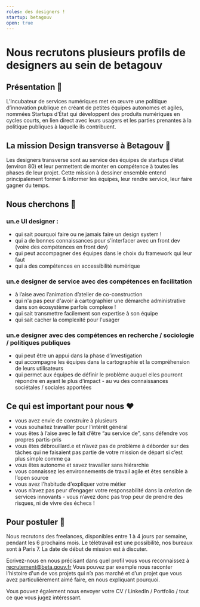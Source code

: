 ```yaml
---
roles: des designers !
startup: betagouv
open: true
---
```


# Nous recrutons plusieurs profils de designers au sein de betagouv

## Présentation 📢

L’Incubateur de services numériques met en œuvre une politique d’innovation publique en créant de petites équipes autonomes 
et agiles, nommées Startups d’État qui développent des produits numériques en cycles courts, en lien direct 
avec leurs usagers et les parties prenantes à la politique publiques à laquelle ils contribuent.

## La mission Design transverse à Betagouv 👀

Les designers transverse sont au service des équipes de startups d’état (environ 80) et leur permettent de monter en compétence
à toutes les phases de leur projet. 
Cette mission à dessiner ensemble entend principalement former & informer les équipes, leur rendre service, leur faire gagner du temps.

## Nous cherchons 🧐
### un.e UI designer : 

- qui sait pourquoi faire ou ne jamais faire un design system !
- qui a de bonnes connaissances pour s'interfacer avec un front dev (voire des compétences en front dev)
- qui peut accompagner des équipes dans le choix du framework qui leur faut
- qui a des compétences en accessibilité numérique

### un.e designer de service avec des compétences en facilitation

- à l’aise avec l’animation d’atelier de co-construction
- qui n'a pas peur d'avoir à cartographier une démarche administrative dans son écosystème parfois complexe !
- qui sait transmettre facilement son expertise à son équipe
- qui sait cacher la complexité pour l'usager

### un.e designer avec des compétences en recherche / sociologie / politiques publiques

- qui peut être un appui dans la phase d’investigation
- qui accompagne les équipes dans la cartographie et la compréhension de leurs utilisateurs
- qui permet aux équipes de définir le problème auquel elles pourront répondre en ayant le plus d’impact - au vu des connaissances sociétales / sociales apportées

## Ce qui est important pour nous ♥️

- vous avez envie de construire à plusieurs
- vous souhaitez travailler pour l’intérêt général
- vous êtes à l’aise avec le fait d’être “au service de”, sans défendre vos propres partis-pris
- vous êtes débrouillard.e et n’avez pas de problème à déborder sur des tâches qui ne faisaient pas partie de votre mission de départ si c’est plus simple comme ça
- vous êtes autonome et savez travailler sans hiérarchie
- vous connaissez les environnements de travail agile et êtes sensible à l’open source
- vous avez l'habitude d'expliquer votre métier
- vous n’avez pas peur d’engager votre responsabilité dans la création de services innovants - vous n’avez donc pas trop peur de prendre des risques, ni de vivre des échecs !

## Pour postuler 👋

Nous recrutons des freelances, disponibles entre 1 à 4 jours par semaine, pendant les 6 prochains mois. 
Le télétravail est une possibilité, nos bureaux sont à Paris 7. La date de début de mission est à discuter.

Ecrivez-nous en nous précisant dans quel profil vous vous reconnaissez à recrutement@beta.gouv.fr
Vous pouvez par exemple nous raconter l'histoire d'un de vos projets qui n’a pas marché et d’un projet que vous avez particulièrement aimé faire, en nous expliquant pourquoi. 

Vous pouvez également nous envoyer votre CV / LinkedIn / Portfolio / tout ce que vous jugez intéressant.
